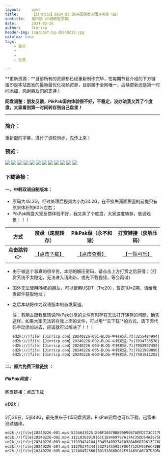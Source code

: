 ```yaml
---
layout:     post
title:      【Jinricp】2024.02.26韩国美女天团清凉秀（四）
subtitle:   第四场（中韩双语字幕）
date:       2024-02-26
author:     Jinricp
header-img: img/post-bg-20240219.jpg
catalog: true
tags:
    - 露点
    - 
    - 
    - 性感

---
```

**更新资源：**目前所有的资源都已经重新制作完毕，在每期节目介绍的下方链接即是本站首发的最新最优化视频资源，目前属于全网唯一，后续更新还是第一时间添加，感谢朋友们的支持！

****网盘调整：朋友反馈，PikPak国内体验很不好，不稳定，没办法我又弄了个度盘，大家看到第一时间转存到自己盘里！****

---

### 简介：

重新配的字幕，进行了调校同步，先传上来！

### 预览：

![](https://www.imgccc.com/2024/03/19/12657468ce233.jpg)
![](https://www.imgccc.com/2024/03/19/baf1ca2ddab11.jpg)
![](https://www.imgccc.com/2024/03/19/e98271b8b7b97.jpg)
![](https://www.imgccc.com/2024/03/19/4245f32dad2dc.jpg)
![](https://www.imgccc.com/2024/03/19/221b5af34721d.jpg)
![](https://www.imgccc.com/2024/03/19/3ed1605b68a36.gif)
![](https://www.imgccc.com/2024/03/19/2324845fb593a.gif)
![](https://www.imgccc.com/2024/03/19/517c29a1813f6.gif)
![](https://www.imgccc.com/2024/03/19/155df0d39f1c1.gif)
![](https://www.imgccc.com/2024/03/19/a40e021e9bdfa.gif)
![](https://www.imgccc.com/2024/03/19/c85abb211d0ef.gif)
![](https://www.imgccc.com/2024/03/19/6e46a9b82a524.gif)


### 下载链接：

#### 一、中韩双语自制版本：

+ 原码大48.2G，经过处理后视频大小为30.2G，在不损失画面质量的前提只有原来体积的60%左右；
+ PikPak网盘大家反馈体验不好，我又弄了个度盘，大家速度转存，低调观景！！！

|     方式      |                       度盘（速度转存）                       |                     PikPak盘（永不和谐）                     |                   打赏链接（获解压码）                   |
| :-----------: | :----------------------------------------------------------: | :----------------------------------------------------------: | :------------------------------------------------------: |
| **点击跳转👉** | [【点击下载】](https://pan.baidu.com/s/1JOc-HtmlaBTL-phSGduqtg?pwd=8888) | [【点击查看】](https://mypikpak.com/s/VNtGe_9MK598cTo7SxhgkZpWo1) | [【一瓶可乐】](https://kkl.mileifk.com/details/543644ED) |


+ 由于做这个事真的很辛苦，本期的解压密码，请点击上方打赏之后获得；（打赏系统不太稳定，无法进入请刷新，或先下载视频，等会再试）

+ 国外无法使用RMB的朋友，可以使用USDT（Trc20），暂定1U=2期，请给我发邮件获取地址；

+ 之后本站将作为双语版本的首发渠道。

  注：有朋友跟我反馈说PikPak分享的文件有时存在无法打开转存的问题，确实这样，如果大家无法转存我上面的文件，可以用*“云下载”*的方式，请下面代码手动添加进去，应该就可以解决了！！！

  ```txt
  ed2k://|file|【Jinricp.com】20240226-001-BLOG-中韩双语.7z|3255484994|EAD26FED3C0112C3B60E06DDFD14719D|/
  ed2k://|file|【Jinricp.com】20240226-002-BLOG-中韩双语.7z|7034735570|C5DBF7D2E0AA1B0EA48F6A003FFEF3DA|/
  ed2k://|file|【Jinricp.com】20240226-004-BLOG-中韩双语.7z|7083997458|1EC00C28662A5E27646F353795BD02C0|/
  ed2k://|file|【Jinricp.com】20240226-005-BLOG-中韩双语.7z|7621999890|88C6F935BE74BE7E21AF4BFE3D62EDAF|/
  ed2k://|file|【Jinricp.com】20240226-003-BLOG-中韩双语.7z|7491511202|FA3515F51B6E093F1B138819570DBFEB|/
  ```



#### 二、原片免费下载链接 ：

##### PikPak网盘：

网盘链接：[点击下载](https://mypikpak.com/s/VNspwk-hypuVd5yIwLrF56O-o1)

##### eD2k：

2月26日，5部48G，最先发布于115网盘资源，PikPak网盘也可以下载，迅雷未测试随缘。

```txt
ed2k://|file|20240226-001.mp4|5234043525|808F2B07BB890990B7AEFD773C2178EC|/  
ed2k://|file|20240226-002.mp4|11210303919|6CC1B8469797A17AC35DD64A3675D30C|/  
ed2k://|file|20240226-003.mp4|11933424104|FD45340D27410380AB6D7D613CC68BF3|/  
ed2k://|file|20240226-004.mp4|11278374344|53271455933FD04712CF05FACF2BB461|/  
ed2k://|file|20240226-005.mp4|12188452566|3D132866DC62E91469CA6CD7D5D5A477|/ 
```

